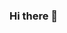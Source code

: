 ### Hi there 👋

<!--
**fabioserrao/fabioserrao** is a ✨ _special_ ✨ repository because its `README.md` (this file) appears on your GitHub profile.

Here are some ideas to get you started:

- 🔭 I’m currently working on  
- 🌱 I’m currently learning  linguagem C, micro-controladores, arduino e esp32, eletrica automotiva, eletronica e automação.
- 👯 I’m looking to collaborate on ...
- 🤔 I’m looking for help with ...
- 💬 Ask me about  N coisas kk
- 📫 How to reach me:  redes social instagram.com/fabioserrao18, youtube.com/fabioserrao 
- 😄 Pronouns: ...
- ⚡ Fun fact: ...
-->
